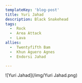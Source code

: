```yaml
---
templateKey: 'blog-post'
title: Yuri Jahad
description: Black Snakehead
tags:
  -  Rock
  -  Area Attack
  -  Lava
allies:
  -  Twentyfifth Bam
  -  Khun Aguero Agnes
  -  Endorsi Jahad

---
```

![Yuri Jahad](/img/Yuri Jahad.png)
